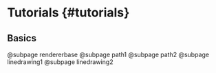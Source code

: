 Tutorials {#tutorials}
======================

Basics
------

@subpage rendererbase
@subpage path1
@subpage path2
@subpage linedrawing1
@subpage linedrawing2
